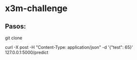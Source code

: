# x3m-challenge

## Pasos:
git clone  



curl -X post -H "Content-Type: application/json" -d '{"test": 65}' 127.0.0.1:5000/predict
